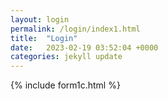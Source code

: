 ```yaml
---
layout: login
permalink: /login/index1.html
title:  "Login"
date:   2023-02-19 03:52:04 +0000
categories: jekyll update
---
```

 {% include form1c.html %}